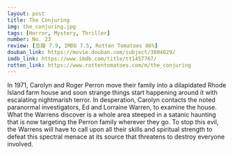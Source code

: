 ```yaml
---
layout: post 
title: The Conjuring
img: the_conjuring.jpg
tags: [Horror, Mystery, Thriller]
number: No. 23
review: [豆瓣 7.9, IMDb 7.5, Rotten Tomatoes 86%]
douban_link: https://movie.douban.com/subject/3804629/
imdb_link: https://www.imdb.com/title/tt1457767/
rotten_link: https://www.rottentomatoes.com/m/the_conjuring
---
```


In 1971, Carolyn and Roger Perron move their family into a dilapidated Rhode Island farm house and soon strange things start happening around it with escalating nightmarish terror. In desperation, Carolyn contacts the noted paranormal investigators, Ed and Lorraine Warren, to examine the house. What the Warrens discover is a whole area steeped in a satanic haunting that is now targeting the Perron family wherever they go. To stop this evil, the Warrens will have to call upon all their skills and spiritual strength to defeat this spectral menace at its source that threatens to destroy everyone involved.